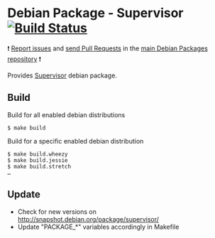 # Debian Package - Supervisor [![Build Status](https://travis-ci.org/manala/debian-package-supervisor.svg?branch=master)](https://travis-ci.org/manala/debian-package-supervisor)

:exclamation: [Report issues](https://github.com/manala/debian-packages/issues) and [send Pull Requests](https://github.com/manala/debian-packages/pulls) in the [main Debian Packages repository](https://github.com/manala/debian-packages) :exclamation:

Provides [Supervisor](http://supervisord.org/) debian package.

## Build

Build for all enabled debian distributions

```
$ make build
```

Build for a specific enabled debian distribution

```
$ make build.wheezy
$ make build.jessie
$ make build.stretch
…
```

## Update

* Check for new versions on http://snapshot.debian.org/package/supervisor/
* Update "PACKAGE_*" variables accordingly in Makefile
